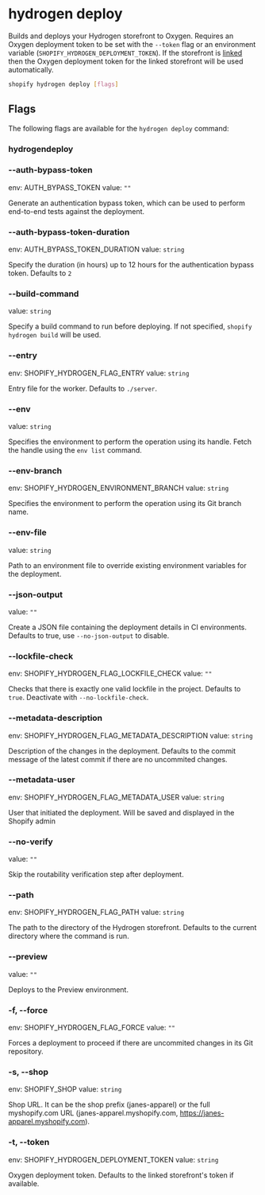 # hydrogen deploy

Builds and deploys your Hydrogen storefront to Oxygen. Requires an Oxygen deployment token to be set with the `--token` flag or an environment variable (`SHOPIFY_HYDROGEN_DEPLOYMENT_TOKEN`). If the storefront is [linked](https://shopify.dev/docs/api/shopify-cli/hydrogen/hydrogen-link) then the Oxygen deployment token for the linked storefront will be used automatically.

```bash
shopify hydrogen deploy [flags]
```

## Flags

The following flags are available for the `hydrogen deploy` command:

### hydrogendeploy

### --auth-bypass-token

env: AUTH_BYPASS_TOKEN
value: `""`

Generate an authentication bypass token, which can be used to perform end-to-end tests against the deployment.

### --auth-bypass-token-duration <value>

env: AUTH_BYPASS_TOKEN_DURATION
value: `string`

Specify the duration (in hours) up to 12 hours for the authentication bypass token. Defaults to `2`

### --build-command <value>

value: `string`

Specify a build command to run before deploying. If not specified, `shopify hydrogen build` will be used.

### --entry <value>

env: SHOPIFY_HYDROGEN_FLAG_ENTRY
value: `string`

Entry file for the worker. Defaults to `./server`.

### --env <value>

value: `string`

Specifies the environment to perform the operation using its handle. Fetch the handle using the `env list` command.

### --env-branch <value>

env: SHOPIFY_HYDROGEN_ENVIRONMENT_BRANCH
value: `string`

Specifies the environment to perform the operation using its Git branch name.

### --env-file <value>

value: `string`

Path to an environment file to override existing environment variables for the deployment.

### --json-output

value: `""`

Create a JSON file containing the deployment details in CI environments. Defaults to true, use `--no-json-output` to disable.

### --lockfile-check

env: SHOPIFY_HYDROGEN_FLAG_LOCKFILE_CHECK
value: `""`

Checks that there is exactly one valid lockfile in the project. Defaults to `true`. Deactivate with `--no-lockfile-check`.

### --metadata-description <value>

env: SHOPIFY_HYDROGEN_FLAG_METADATA_DESCRIPTION
value: `string`

Description of the changes in the deployment. Defaults to the commit message of the latest commit if there are no uncommited changes.

### --metadata-user <value>

env: SHOPIFY_HYDROGEN_FLAG_METADATA_USER
value: `string`

User that initiated the deployment. Will be saved and displayed in the Shopify admin

### --no-verify

value: `""`

Skip the routability verification step after deployment.

### --path <value>

env: SHOPIFY_HYDROGEN_FLAG_PATH
value: `string`

The path to the directory of the Hydrogen storefront. Defaults to the current directory where the command is run.

### --preview

value: `""`

Deploys to the Preview environment.

### -f, --force

env: SHOPIFY_HYDROGEN_FLAG_FORCE
value: `""`

Forces a deployment to proceed if there are uncommited changes in its Git repository.

### -s, --shop <value>

env: SHOPIFY_SHOP
value: `string`

Shop URL. It can be the shop prefix (janes-apparel) or the full myshopify.com URL (janes-apparel.myshopify.com, https://janes-apparel.myshopify.com).

### -t, --token <value>

env: SHOPIFY_HYDROGEN_DEPLOYMENT_TOKEN
value: `string`

Oxygen deployment token. Defaults to the linked storefront's token if available.

